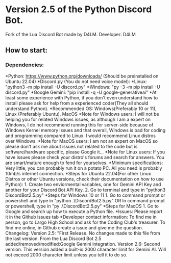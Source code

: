 # Version 2.5 of the Python Discord Bot. 
Fork of the Lua Discord Bot made by D4LM.
Developer: D4LM
## How to start: 
### Dependencies:
*Python: https://www.python.org/downloads/ (Should be preinstalled on Ubuntu 22.04)
*Discord.py (You do not need voice model):
    *Linux: "python3 -m pip install -U discord.py"
    *Windows: "py -3 -m pip install -U discord.py"
    *Google Gemini: "pip install -q -U google-generativeai"
    *At least some experience with Python, if you don't even understand how to install please ask for help from a 
        experienced coder(They all should understand Python).
*Recommended OS: Windows(Preferably 10 or 11), Linux (Preferably Ubuntu), MacOS
    *Note for Windows users: I will not be helping you for related Windows issues, as although I am a expert on Windows,
        I do not recommend running this for server-side because of Windows Kernel memory issues and that overall,
        Windows is bad for coding and programming compared to Linux. I would recommend Linux distros over Windows.
    *Note for MacOS users: I am not an expert on MacOS so please don't ask me about issues not related to the code 
        but is software/hardware specific, please Google it...
    *Note for Linux users: If you have issues please check your distro's forums and search for answers. 
        You are smart/mature enough to fend for yourselves.
    *Minimum specifications: Very little, you can probably run it on a potato PC. 
        All you need is probably 10mb/s internet connection.
    *Steps for Ubuntu 22.04(For other Linux Distros or other Ubuntu versions,
        check their documentation on how to use Python):
        1. Create two enviormental variables, one for Gemini API Key and another for your Discord Bot API Key.
        2. Go to terminal and type in "python3 DiscordBot2.5.py"
    *Steps for Windows 10 or 11
        1. Go to command prompt or powershell and type in "python .\DiscordBot2.5.py"
        OR
        In command prompt or powershell, type in "py .\DiscordBot2.5.py" 
    *Steps for MacOS
        1. Go to Google and search up how to execute a Python file.
    *Issues:
        Please report it in the Github issues tab
    *Developer contact information:
        To find me in person, go to Largo High School and ask for the Coding Club's treasurer.
        To find me online, in Github create a issue and give me the question.
    Changelog: 
        Version 2.5: "First Release. No changes made to this file from the last version. From the Lua Discord Bot 2.5
                added/removed/modified:Google Gemini integration.
        Version 2.6: Second version. This version added a built-io 2000 character limit for Gemini AI. Will 
                not exceed 2000 character limit unless you tell it to do so.
